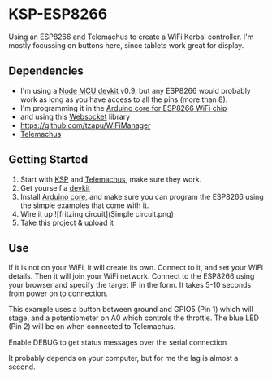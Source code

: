 # KSP-ESP8266
Using an ESP8266 and Telemachus to create a WiFi Kerbal controller.  I'm mostly focussing on buttons here, since tablets work great for display.

## Dependencies
* I'm using a [Node MCU devkit](http://www.seeedstudio.com/depot/NodeMCU-v2-Lua-based-ESP8266-development-kit-p-2415.html) v0.9, but any ESP8266 would probably work as long as you have access to all the pins (more than 8). 
* I'm programming it in the [Arduino core for ESP8266 WiFi chip](https://github.com/esp8266/Arduino)
* and using this [Websocket](https://github.com/morrissinger/ESP8266-Websocket) library
* https://github.com/tzapu/WiFiManager
* [Telemachus](https://github.com/richardbunt/Telemachus)

## Getting Started
1. Start with [KSP](http://kerbalspaceprogram.com) and [Telemachus](https://github.com/richardbunt/Telemachus), make sure they work.
2. Get yourself a [devkit](http://www.seeedstudio.com/depot/NodeMCU-v2-Lua-based-ESP8266-development-kit-p-2415.html)
2. Install [Arduino core](https://github.com/esp8266/Arduino), and make sure you can program the ESP8266 using the simple examples that come with it.
3. Wire it up
![fritzing circuit](Simple circuit.png)
4. Take this project & upload it

## Use
If it is not on your WiFi, it will create its own.  Connect to it, and set your WiFi details.  Then it will join your WiFi network.
Connect to the ESP8266 using your browser and specify the target IP in the form.
It takes 5-10 seconds from power on to connection.

This example uses a button between ground and GPIO5 (Pin 1) which will stage, and a potentiometer on A0 which controls the throttle.  The blue LED (Pin 2) will be on when connected to Telemachus.

Enable DEBUG to get status messages over the serial connection

It probably depends on your computer, but for me the lag is almost a second.
